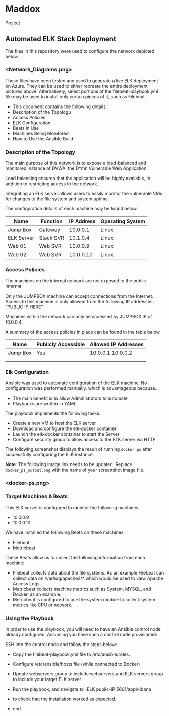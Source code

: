 # Maddox
 Project
## Automated ELK Stack Deployment

The files in this repository were used to configure the network depicted below.
### <Network_Diagrams.png>

These files have been tested and used to generate a live ELK deployment on Azure. They can be used to either recreate the entire deployment pictured above. Alternatively, select portions of the filebeat-playbook.yml file may be used to install only certain pieces of it, such as Filebeat.

- This document contains the following details:
- Description of the Topologu
- Access Policies
- ELK Configuration
- Beats in Use
- Machines Being Monitored
- How to Use the Ansible Build


### Description of the Topology

The main purpose of this network is to expose a load-balanced and monitored instance of DVWA, the D*mn Vulnerable Web Application.

Load balancing ensures that the application will be highly available, in addition to restricting access to the network.


Integrating an ELK server allows users to easily monitor the vulnerable VMs for changes to the file system and system uptime.

The configuration details of each machine may be found below.


| Name     | Function      | IP Address | Operating System |
|----------     |----------        |------------    |------------------|
| Jump Box | Gateway  | 10.0.0.1       | Linux |
| ELK Server| Stack SVR| 10.1.0.4      |Linux   |
| Web 01     |Web SVR  | 10.0.0.9      |Linux   |
| Web 02     |Web SVR  | 10.0.0.10    |Linux   |

### Access Policies

The machines on the internal network are not exposed to the public Internet. 

Only the JUMPBOX machine can accept connections from the Internet. Access to this machine is only allowed from the following IP addresses:
“PUBLIC IP HERE” 


Machines within the network can only be accessed by JUMPBOX IP of 10.0.0.4.

A summary of the access policies in place can be found in the table below.

| Name     | Publicly Accessible | Allowed IP Addresses |
|----------|---------------------|----------------------|
| Jump Box |       Yes           | 10.0.0.1 10.0.0.2    |
|          |                     |                      |
|          |                     |                      |

### Elk Configuration

Ansible was used to automate configuration of the ELK machine. No configuration was performed manually, which is advantageous because...
- The main benefit is to allow Administrators to automate 
- Playbooks are written in YAML

The playbook implements the following tasks:
- Create a new VM to host the ELK server
- Download and configure the elk-docker container
- Launch the elk-docker container to start the Server
- Configure security group to allow access to the ELK server via HTTP

The following screenshot displays the result of running `docker ps` after successfully configuring the ELK instance.

**Note**: The following image link needs to be updated. Replace `docker_ps_output.png` with the name of your screenshot image file.  


### <docker-ps.png>

### Target Machines & Beats
This ELK server is configured to monitor the following machines:
- 10.0.0.9 
- 10.0.0.10 

We have installed the following Beats on these machines:
- Filebeat
- Metricbeat

These Beats allow us to collect the following information from each machine:
- Filebeat collects data about the file systems. As an example Filebeat can collect data on /var/log/apache2/* which would be used to view Apache Access Logs
- Metricbeat collects machine metrics such as System, MYSQL, and Docker, as an example. 
- Metricbeat is configured to use the system module to collect system metrics like CPU or network. 


### Using the Playbook
In order to use the playbook, you will need to have an Ansible control node already configured. Assuming you have such a control node provisioned: 

SSH into the control node and follow the steps below:
- Copy the filebeat-playbook.yml file to /etc/ansible/roles.
- Configure /etc/ansible/hosts file (while connected to Docker) 
- Update webservers group to include webservers and ELK servers group to include your target ELK server
- Run the playbook, and navigate to  -ELK public-IP:5601/app/kibana 
- to check that the installation worked as expected.

- end
